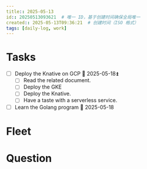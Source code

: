 ```yaml
---
title:: 2025-05-13
id:: 20250513093621  # 唯一 ID，基于创建时间确保全局唯一
created:: 2025-05-13T09:36:21  # 创建时间（ISO 格式）
tags: [daily-log, work]         
---
```

# Tasks

- [ ] Deploy the Knative on GCP 📅 2025-05-18⏫ 
	- [ ] Read the related document. 
	- [ ] Deploy the GKE
	- [ ] Deploy the Knative.
	- [ ] Have a taste with a serverless service.
- [ ] Learn the Golang program  📅 2025-05-18 

# Fleet



# Question